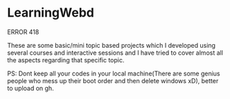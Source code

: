 # LearningWebd

ERROR 418

These are some basic/mini topic based projects which I developed using several courses and interactive sessions and I have tried to cover almost all the aspects regarding that specific topic. 

PS: Dont keep all your codes in your local machine(There are some genius people who mess up their boot order and then delete windows xD), better to upload on gh.
